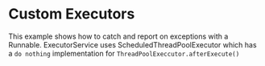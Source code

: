 # Custom Executors
This example shows how to catch and report on exceptions with a Runnable.
ExecutorService uses ScheduledThreadPoolExecutor which has a `do nothing` implementation
for `ThreadPoolExeccutor.afterExecute()`
